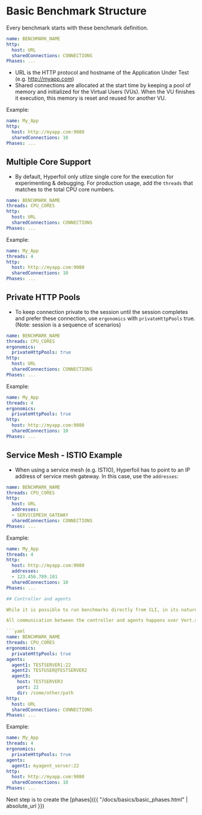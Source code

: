 # Basic Benchmark Structure


Every benchmark starts with these benchmark definition.

```yaml
name: BENCHMARK_NAME
http:
  host: URL
  sharedConnections: CONNECTIONS
Phases: ...
```

* URL is the HTTP protocol and hostname of the Application Under Test (e.g. http://myapp.com)
* Shared connections are allocated at the start time by keeping a pool of memory and initialized for the Virtual Users (VUs). When the VU finishes it execution, this memory is reset and reused for another VU.

Example: 

```yaml
name: My_App
http:
  host: http://myapp.com:9080
  sharedConnections: 10
Phases: ...
```

## Multiple Core Support

* By default, Hyperfoil only utlize single core for the execution for experimenting & debugging.  For production usage, add the `threads` that matches to the total CPU core numbers.

```yaml
name: BENCHMARK_NAME
threads: CPU_CORES
http:
  host: URL
  sharedConnections: CONNECTIONS
Phases: ...
```

Example: 

```yaml
name: My_App
threads: 4
http:
  host: http://myapp.com:9080
  sharedConnections: 10
Phases: ...
```

## Private HTTP Pools

* To keep connection private to the session until the session completes and prefer these connection, use `ergonomics` with `privateHttpPools` true. (Note: session is a sequence of scenarios)

```yaml
name: BENCHMARK_NAME
threads: CPU_CORES
ergonomics:
  privateHttpPools: true
http:
  host: URL
  sharedConnections: CONNECTIONS
Phases: ...
```

Example: 

```yaml
name: My_App
threads: 4
ergonomics:
  privateHttpPools: true
http:
  host: http://myapp.com:9080
  sharedConnections: 10
Phases: ...
```

## Service Mesh - ISTIO Example

* When using a service mesh (e.g. ISTIO), Hyperfoil has to point to an IP address of service mesh gateway.  In this case, use the `addresses`:

```yaml
name: BENCHMARK_NAME
threads: CPU_CORES
http:
  host: URL
  addresses:
  - SERVICEMESH_GATEWAY
  sharedConnections: CONNECTIONS
Phases: ...
```

Example: 

```yaml
name: My_App
threads: 4
http:
  host: http://myapp.com:9080
  addresses:
  - 123.456.789.101
  sharedConnections: 10
Phases: ...

## Controller and agents

While it is possible to run benchmarks directly from CLI, in its nature Hyperfoil is a distributed tool with master-slave architecture. **Controller** has the master role; this is a [Vert.x]((https://vertx.io))-based server with REST API. When a benchmark is started controller deploys agents (according to the benchmark definition), pushes the benchmark definition to these agents and orchestrates benchmark phases. **Agents** execute the benchmark, periodically sending statistics to the controller. This way the controller can combine and evaluate statistics from all agents on the fly. When the benchmark is completed all agents terminate.

All communication between the controller and agents happens over Vert.x eventbus - therefore it is independent on the deployment type. (Currently only SSH-based deployment is implemented, requiring pubkey access to the agent nodes).

```yaml
name: BENCHMARK_NAME
threads: CPU_CORES
ergonomics:
  privateHttpPools: true
agents:
  agent1: TESTSERVER1:22
  agent2: TESTUSER@TESTSERVER2
  agent3:
    host: TESTSERVER3
    port: 22
    dir: /some/other/path
http:
  host: URL
  sharedConnections: CONNECTIONS
Phases: ...
```

Example: 

```yaml
name: My_App
threads: 4
ergonomics:
  privateHttpPools: true
agents:
  agent1: myagent_server:22
http:
  host: http://myapp.com:9080
  sharedConnections: 10
Phases: ...
```

Next step is to create the [phases]({{ "/docs/basics/basic_phases.html" | absolute_url }})
